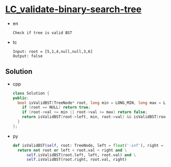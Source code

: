 # [LC_validate-binary-search-tree](https://leetcode.com/problems/validate-binary-search-tree)

* en

  ```en
  Check if tree is valid BST
  ```

* tc

  ```tc
  Input: root = [5,1,4,null,null,3,6]
  Output: false
  ```

## Solution

* cpp

  ```cpp
  class Solution {
  public:
    bool isValidBST(TreeNode* root, long min = LONG_MIN, long max = LONG_MAX) {
      if (root == NULL) return true;
      if (root->val <= min || root->val >= max) return false;
      return isValidBST(root->left, min, root->val) && isValidBST(root->right, root->val, max);
    }
  };
  ```

* py

  ```py
  def isValidBST(self, root: TreeNode, left = float('-inf'), right = float('inf')) -> bool:
    return not root or left < root.val < right and \
        self.isValidBST(root.left, left, root.val) and \
        self.isValidBST(root.right, root.val, right)
  ```
